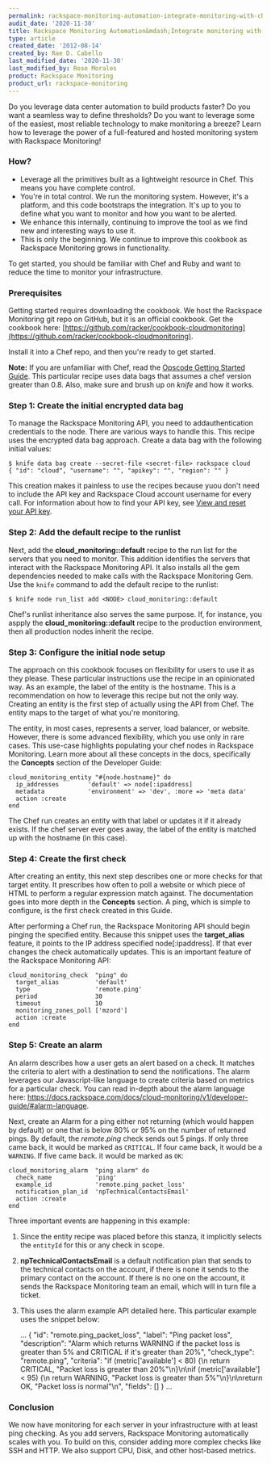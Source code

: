 ```yaml
---
permalink: rackspace-monitoring-automation-integrate-monitoring-with-chef
audit_date: '2020-11-30'
title: Rackspace Monitoring Automation&mdash;Integrate monitoring with Chef
type: article
created_date: '2012-08-14'
created_by: Rae D. Cabello
last_modified_date: '2020-11-30'
last_modified_by: Rose Morales
product: Rackspace Monitoring
product_url: rackspace-monitoring
---
```


Do you leverage data center automation to build products faster? Do you want a
seamless way to define thresholds? Do you want to leverage some of the easiest,
most reliable technology to make monitoring a breeze? Learn how to leverage the
power of a full-featured and hosted monitoring system with Rackspace Monitoring!

### How?

- Leverage all the primitives built as a lightweight resource in Chef. This
     means you have complete control.
- You're in total control. We run the monitoring system. However, it's a
    platform, and this code bootstraps the integration. It's up to you to define
    what you want to monitor and how you want to be alerted.
- We enhance this internally, continuing to improve the tool as we
    find new and interesting ways to use it.
- This is only the beginning. We continue to improve this cookbook as
    Rackspace Monitoring grows in functionality.

To get started, you should be familiar with Chef and Ruby and want to 
reduce the time to monitor your infrastructure.

### Prerequisites

Getting started requires downloading the cookbook. We host the Rackspace
Monitoring git repo on GitHub, but it is an official cookbook.
Get the cookbook here:
[https://github.com/racker/cookbook-cloudmonitoring](https://github.com/racker/cookbook-cloudmonitoring).

Install it into a Chef repo, and then you're ready to get started.

**Note:** If you are unfamiliar with Chef, read the
[Opscode Getting Started Guide](https://docs.opscode.com/#getting-started). This particular
recipe uses data bags that assumes a chef version
greater than 0.8.  Also, make sure and brush up on *knife* and how it works.

### Step 1: Create the initial encrypted data bag

To manage the Rackspace Monitoring API, you need to addauthentication credentials
to the node. There are various ways to handle this. This recipe uses the
encrypted data bag approach. Create a data bag with the following
initial values:

    $ knife data bag create --secret-file <secret-file> rackspace cloud
    { "id": "cloud", "username": "", "apikey": "", "region": "" }

This creation makes it painless to use the recipes because yuou don't need to
include the API key and Rackspace Cloud account username for every call. For
information about how to find your API key, see
[View and reset your API key](/support/how-to/view-and-reset-your-api-key).

### Step 2: Add the default recipe to the runlist

Next, add the **cloud\_monitoring::default** recipe to the run list for
the servers that you need to monitor. This addition identifies the servers that
interact with the Rackspace Monitoring API. It also installs all the gem
dependencies needed to make calls with the Rackspace Monitoring Gem. Use the
`knife` command to add the default recipe to the runlist:

    $ knife node run_list add <NODE> cloud_monitoring::default

Chef's runlist inheritance also serves the same purpose.  If, for
instance, you aspply the **cloud\_monitoring::default** recipe to the
production environment, then all production nodes inherit the recipe.

### Step 3: Configure the initial node setup

The approach on this cookbook focuses on flexibility for users to use it as
they please. These particular instructions use the recipe in an opinionated
way. As an example, the label of the entity is the hostname. This is a
recommendation on how to leverage this recipe but not the only way. Creating an
entity is the first step of actually using the API from Chef. The entity maps
to the target of what you're monitoring.

The entity, in most cases, represents a server, load balancer, or website. However,
there is some advanced flexibility, which you use only in rare cases. This
use-case highlights populating your chef nodes in Rackspace Monitoring.
Learn more about all these concepts in the docs, specifically the **Concepts**
section of the Developer Guide:

    cloud_monitoring_entity "#{node.hostname}" do
      ip_addresses        'default' => node[:ipaddress]
      metadata            'environment' => 'dev', :more => 'meta data'
      action :create
    end

The Chef run creates an entity with that label or updates it if it already
exists.  If the chef server ever goes away, the label of the entity is
matched up with the hostname (in this case).

### Step 4: Create the first check

After creating an entity, this next step describes one or more checks for that target
entity. It prescribes how often to poll a website or which piece of HTML to
perform a regular expression match against. The documentation goes into more
depth in the **Concepts** section. A ping, which is simple to configure, is the first
check created in this Guide. 

After performing a Chef run, the Rackspace Monitoring API should begin pinging
the specified entity. Because this snippet uses the **target\_alias** feature, it
points to the IP address specified node\[:ipaddress\]. If that ever changes the check
automatically updates. This is an important feature of the Rackspace Monitoring API:

    cloud_monitoring_check  "ping" do
      target_alias          'default'
      type                  'remote.ping'
      period                30
      timeout               10
      monitoring_zones_poll ['mzord']
      action :create
    end

### Step 5: Create an alarm

An alarm describes how a user gets an alert based on a check.  It matches the
criteria to alert with a destination to send the notifications. The alarm
leverages our Javascript-like language to create criteria based on metrics for a
particular check. You can read in-depth about the alarm language here:
<https://docs.rackspace.com/docs/cloud-monitoring/v1/developer-guide/#alarm-language>.

Next, create an Alarm for a ping either not returning (which would
happen by default) or one that is below 80% or 95% on the number of returned pings. By
default, the *remote.ping* check sends out 5 pings. If only three came back, it would be
marked as `CRITICAL`. If four came back, it would be a `WARNING`. If five came back. it would
be marked as `OK`:

    cloud_monitoring_alarm  "ping alarm" do
      check_name            'ping'
      example_id            'remote.ping_packet_loss'
      notification_plan_id  'npTechnicalContactsEmail'
      action :create
    end

Three important events are happening in this example:

1. Since the entity recipe was placed before this stanza, it implicitly selects
   the `entityId` for this or any check in scope.

2. **npTechnicalContactsEmail** is a default notification plan that sends to the
   technical contacts on the account, if there is none it sends to the primary
   contact on the account. If there is no one on the account, it sends the
   Rackspace Monitoring team an email, which will in turn file a ticket.

3. This uses the alarm example API detailed here. This particular example uses
   the snippet below:

    ...
        {
            "id": "remote.ping_packet_loss",
            "label": "Ping packet loss",
            "description": "Alarm which returns WARNING if the packet loss is greater than 5% and CRITICAL if it's greater than 20%",
            "check_type": "remote.ping",
            "criteria": "if (metric['available'] < 80) {\n  return CRITICAL, \"Packet loss is greater than 20%\"\n}\n\nif (metric['available'] < 95) {\n  return WARNING, \"Packet loss is greater than 5%\"\n}\n\nreturn OK, \"Packet loss is normal\"\n",
            "fields": []
        }
    ...

### Conclusion

We now have monitoring for each server in your infrastructure with at
least ping checking. As you add servers, Rackspace Monitoring automatically
scales with you. To build on this, consider adding more complex checks like SSH and
HTTP. We also support CPU, Disk, and other host-based metrics.
